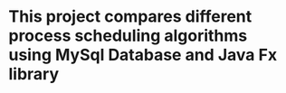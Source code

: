 # This project compares different process scheduling algorithms using MySql Database and Java Fx library
 
